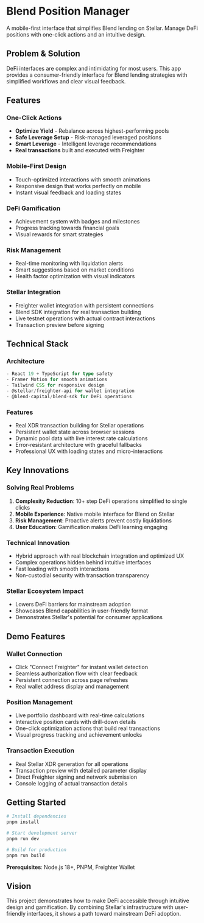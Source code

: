 # Blend Position Manager

A mobile-first interface that simplifies Blend lending on Stellar. Manage DeFi positions with one-click actions and an intuitive design.

## Problem & Solution

DeFi interfaces are complex and intimidating for most users. This app provides a consumer-friendly interface for Blend lending strategies with simplified workflows and clear visual feedback.

## Features

### One-Click Actions
- **Optimize Yield** - Rebalance across highest-performing pools
- **Safe Leverage Setup** - Risk-managed leveraged positions  
- **Smart Leverage** - Intelligent leverage recommendations
- **Real transactions** built and executed with Freighter

### Mobile-First Design
- Touch-optimized interactions with smooth animations
- Responsive design that works perfectly on mobile
- Instant visual feedback and loading states

### DeFi Gamification
- Achievement system with badges and milestones
- Progress tracking towards financial goals
- Visual rewards for smart strategies

### Risk Management
- Real-time monitoring with liquidation alerts
- Smart suggestions based on market conditions
- Health factor optimization with visual indicators

### Stellar Integration
- Freighter wallet integration with persistent connections
- Blend SDK integration for real transaction building
- Live testnet operations with actual contract interactions
- Transaction preview before signing

## Technical Stack

### Architecture
```typescript
- React 19 + TypeScript for type safety
- Framer Motion for smooth animations  
- Tailwind CSS for responsive design
- @stellar/freighter-api for wallet integration
- @blend-capital/blend-sdk for DeFi operations
```

### Features
- Real XDR transaction building for Stellar operations
- Persistent wallet state across browser sessions
- Dynamic pool data with live interest rate calculations
- Error-resistant architecture with graceful fallbacks
- Professional UX with loading states and micro-interactions

## Key Innovations

### Solving Real Problems
1. **Complexity Reduction**: 10+ step DeFi operations simplified to single clicks
2. **Mobile Experience**: Native mobile interface for Blend on Stellar
3. **Risk Management**: Proactive alerts prevent costly liquidations
4. **User Education**: Gamification makes DeFi learning engaging

### Technical Innovation
- Hybrid approach with real blockchain integration and optimized UX
- Complex operations hidden behind intuitive interfaces
- Fast loading with smooth interactions
- Non-custodial security with transaction transparency

### Stellar Ecosystem Impact
- Lowers DeFi barriers for mainstream adoption
- Showcases Blend capabilities in user-friendly format
- Demonstrates Stellar's potential for consumer applications

## Demo Features

### Wallet Connection
- Click "Connect Freighter" for instant wallet detection
- Seamless authorization flow with clear feedback
- Persistent connection across page refreshes
- Real wallet address display and management

### Position Management
- Live portfolio dashboard with real-time calculations
- Interactive position cards with drill-down details
- One-click optimization actions that build real transactions
- Visual progress tracking and achievement unlocks

### Transaction Execution
- Real Stellar XDR generation for all operations
- Transaction preview with detailed parameter display
- Direct Freighter signing and network submission
- Console logging of actual transaction details  

## Getting Started

```bash
# Install dependencies
pnpm install

# Start development server
pnpm run dev

# Build for production
pnpm run build
```

**Prerequisites**: Node.js 18+, PNPM, Freighter Wallet

## Vision

This project demonstrates how to make DeFi accessible through intuitive design and gamification. By combining Stellar's infrastructure with user-friendly interfaces, it shows a path toward mainstream DeFi adoption.
